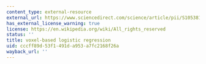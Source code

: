 ```yaml
---
content_type: external-resource
external_url: https://www.sciencedirect.com/science/article/pii/S1053811917301787?via%3Dihub
has_external_license_warning: true
license: https://en.wikipedia.org/wiki/All_rights_reserved
status: ''
title: voxel-based logistic regression
uid: cccff89d-53f1-491d-a953-a7fc2168f26a
wayback_url: ''
---
```

